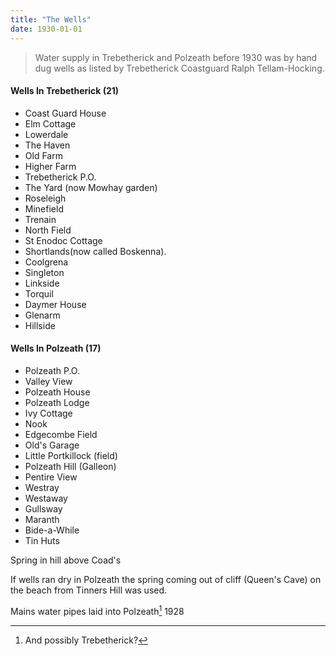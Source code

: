 ```yaml
---
title: "The Wells"
date: 1930-01-01
---
```


> Water supply in Trebetherick and Polzeath before 1930 was by hand dug wells as listed by Trebetherick Coastguard Ralph Tellam-Hocking.

#### Wells In Trebetherick (21)
 - Coast Guard House
 - Elm Cottage
 - Lowerdale
 - The Haven
 - Old Farm
 - Higher Farm
 - Trebetherick P.O.
 - The Yard (now Mowhay garden)
 - Roseleigh
 - Minefield
 - Trenain
 - North Field
 - St Enodoc Cottage
 - Shortlands(now called Boskenna).
 - Coolgrena
 - Singleton
 - Linkside
 - Torquil
 - Daymer House
 - Glenarm
 - Hillside

#### Wells In Polzeath (17)
 - Polzeath P.O.
 - Valley View 
 - Polzeath House 
 - Polzeath Lodge
 - Ivy Cottage
 - Nook
 - Edgecombe Field
 - Old's Garage
 - Little Portkillock (field)
 - Polzeath Hill (Galleon)
 - Pentire View
 - Westray
 - Westaway
 - Gullsway
 - Maranth
 - Bide-a-While
 - Tin Huts

Spring in hill above Coad's 

If wells ran dry in Polzeath the spring coming out of cliff (Queen's Cave) on the beach from Tinners Hill was used.

Mains water pipes laid into Polzeath[^1] 1928

[^1]: And possibly Trebetherick?
